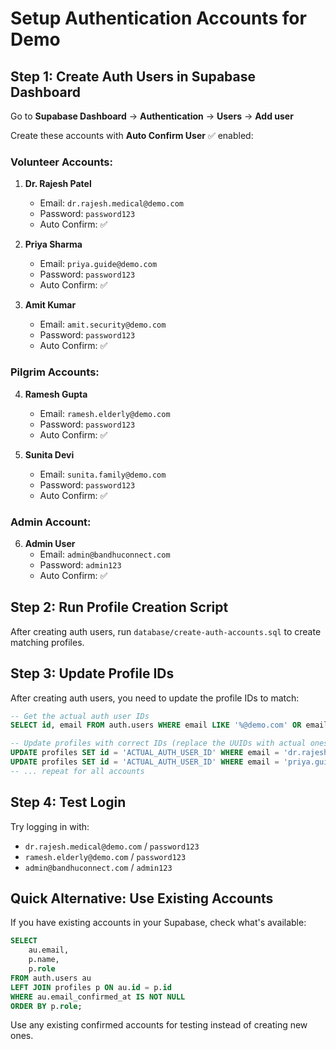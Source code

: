 # Setup Authentication Accounts for Demo

## Step 1: Create Auth Users in Supabase Dashboard

Go to **Supabase Dashboard** → **Authentication** → **Users** → **Add user**

Create these accounts with **Auto Confirm User** ✅ enabled:

### Volunteer Accounts:
1. **Dr. Rajesh Patel**
   - Email: `dr.rajesh.medical@demo.com`
   - Password: `password123`
   - Auto Confirm: ✅

2. **Priya Sharma** 
   - Email: `priya.guide@demo.com`
   - Password: `password123`
   - Auto Confirm: ✅

3. **Amit Kumar**
   - Email: `amit.security@demo.com`
   - Password: `password123`
   - Auto Confirm: ✅

### Pilgrim Accounts:
4. **Ramesh Gupta**
   - Email: `ramesh.elderly@demo.com`
   - Password: `password123`
   - Auto Confirm: ✅

5. **Sunita Devi**
   - Email: `sunita.family@demo.com`
   - Password: `password123`
   - Auto Confirm: ✅

### Admin Account:
6. **Admin User**
   - Email: `admin@bandhuconnect.com`
   - Password: `admin123`
   - Auto Confirm: ✅

## Step 2: Run Profile Creation Script

After creating auth users, run `database/create-auth-accounts.sql` to create matching profiles.

## Step 3: Update Profile IDs

After creating auth users, you need to update the profile IDs to match:

```sql
-- Get the actual auth user IDs
SELECT id, email FROM auth.users WHERE email LIKE '%@demo.com' OR email = 'admin@bandhuconnect.com';

-- Update profiles with correct IDs (replace the UUIDs with actual ones from above query)
UPDATE profiles SET id = 'ACTUAL_AUTH_USER_ID' WHERE email = 'dr.rajesh.medical@demo.com';
UPDATE profiles SET id = 'ACTUAL_AUTH_USER_ID' WHERE email = 'priya.guide@demo.com';
-- ... repeat for all accounts
```

## Step 4: Test Login

Try logging in with:
- `dr.rajesh.medical@demo.com` / `password123`
- `ramesh.elderly@demo.com` / `password123`
- `admin@bandhuconnect.com` / `admin123`

## Quick Alternative: Use Existing Accounts

If you have existing accounts in your Supabase, check what's available:

```sql
SELECT 
    au.email,
    p.name,
    p.role
FROM auth.users au
LEFT JOIN profiles p ON au.id = p.id
WHERE au.email_confirmed_at IS NOT NULL
ORDER BY p.role;
```

Use any existing confirmed accounts for testing instead of creating new ones.
